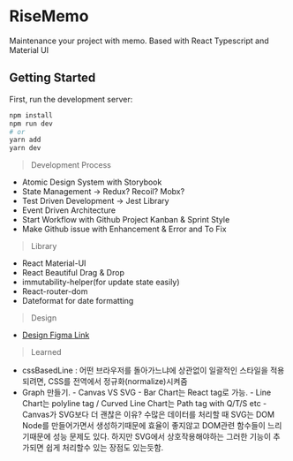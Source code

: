 # RiseMemo

Maintenance your project with memo. Based with React Typescript and Material UI

## Getting Started

First, run the development server:

```bash
npm install
npm run dev
# or
yarn add
yarn dev
```

> Development Process

- Atomic Design System with Storybook
- State Management -> Redux? Recoil? Mobx?
- Test Driven Development -> Jest Library
- Event Driven Architecture
- Start Workflow with Github Project Kanban & Sprint Style
- Make Github issue with Enhancement & Error and To Fix

> Library

- React Material-UI
- React Beautiful Drag & Drop
- immutability-helper(for update state easily)
- React-router-dom
- Dateformat for date formatting

> Design

- [Design Figma Link](https://www.figma.com/file/UseUiYSjf0aLjAQJIpoOhw/RiseOfMemo?node-id=0%3A)

> Learned

- cssBasedLine : 어떤 브라우저를 돌아가느냐에 상관없이 일괄적인 스타일을 적용되려면, CSS를 전역에서 정규화(normalize)시켜줌
- Graph 만들기.
      - Canvas VS SVG
      - Bar Chart는 React tag로 가능.
      - Line Chart는 polyline tag / Curved Line Chart는 Path tag with Q/T/S etc
      - Canvas가 SVG보다 더 괜찮은 이유? 수많은 데이터를 처리할 때 SVG는 DOM Node를 만들어가면서 생성하기때문에 효율이 좋지않고 DOM관련 함수들이 느리기때문에 성능 문제도 있다. 하지만 SVG에서 상호작용해야하는 그러한 기능이 추가되면 쉽게 처리할수 있는 장점도 있는듯함.